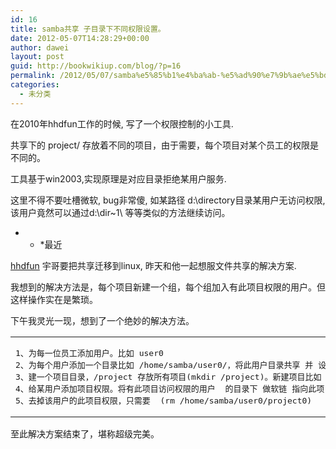```yaml
---
id: 16
title: samba共享 子目录下不同权限设置。
date: 2012-05-07T14:28:29+00:00
author: dawei
layout: post
guid: http://bookwikiup.com/blog/?p=16
permalink: /2012/05/07/samba%e5%85%b1%e4%ba%ab-%e5%ad%90%e7%9b%ae%e5%bd%95%e4%b8%8b%e4%b8%8d%e5%90%8c%e6%9d%83%e9%99%90%e8%ae%be%e7%bd%ae%e3%80%82/
categories:
  - 未分类
---
```

在2010年hhdfun工作的时候, 写了一个权限控制的小工具.
  
共享下的 project/ 存放着不同的项目，由于需要，每个项目对某个员工的权限是不同的。
  
工具基于win2003,实现原理是对应目录拒绝某用户服务.
  
这里不得不要吐槽微软, bug非常傻, 如某路径 d:\directory目录某用户无访问权限, 该用户竟然可以通过d:\dir~1\ 等等类似的方法继续访问。

* * *最近

[hhdfun](http://blog.hhdfun.com/ "hhdfun") 宇哥要把共享迁移到linux, 昨天和他一起想服文件共享的解决方案.</p> 

我想到的解决方法是，每个项目新建一个组，每个组加入有此项目权限的用户。但这样操作实在是繁琐。
  
下午我灵光一现，想到了一个绝妙的解决方法。

<div class="wp_syntax">
  <table>
    <tr>
      <td class="code">
        <pre class="" style="font-family:monospace;"><span style="">1</span>、为每一位员工添加用户。比如 user0
<span style="">2</span>、为每个用户添加一个目录比如 /home/samba/user0/，将此用户目录共享 并 设置只有此用户可以访问的权限。<span class="br0">&#40;</span>   chmod -R 0770 /home/samba/user0<span class="br0">&#41;</span>
<span style="">3</span>、建一个项目目录，/project 存放所有项目<span class="br0">&#40;</span>mkdir /project<span class="br0">&#41;</span>。新建项目比如  /project/project0 <span class="br0">&#40;</span>mkdir /prject/project0<span class="br0">&#41;</span> 并设置此目录权限为 <span style="">777</span> <span class="br0">&#40;</span>chmod -R <span style="">777</span> /project/project0<span class="br0">&#41;</span>
<span style="">4</span>、给某用户添加项目权限。将有此项目访问权限的用户  的目录下 做软链 指向此项目。<span class="br0">&#40;</span>ln -s /project/project0 /home/samba/user0/<span class="br0">&#41;</span>
<span style="">5</span>、去掉该用户的此项目权限，只需要  <span class="br0">&#40;</span>rm /home/samba/user0/project0<span class="br0">&#41;</span></pre>
      </td>
    </tr>
  </table>
</div>

至此解决方案结束了，堪称超级完美。